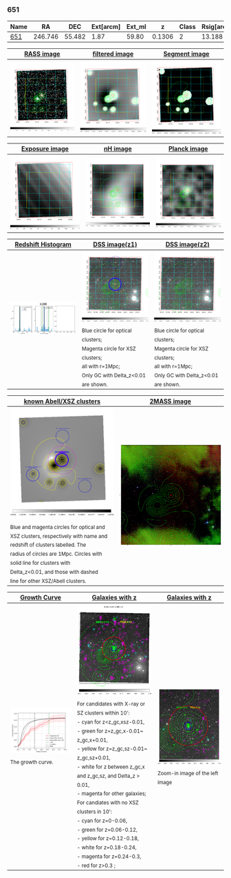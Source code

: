 <div STYLE="page-break-after: always;"></div>

### 651

|Name          |RA          |DEC      | Ext[arcm] | Ext_ml | z    | Class| Rsig[arcmin] | CRsig[c/s] | CR500[c/s] | R500[Mpc] |L500[erg/s]|F500[erg/s/cm^2]| M500[Msun]|Tx[keV]|beta|GC(XSZ,Delta_z<0.01)| GC(OPT,Delta_z<0.01)|GC|alias|
|--------------|------------|------------|---|---|-----------|--------|------|------|----|----|----|----|----|----|----|----|----|----|---|
|[651](script/651.md)     | 246.746       | 55.482       | 1.87    | 59.80   | 0.1306 | 2   | 13.188 |0.211 |0.196 |0.982 |1.802e+44 |4.004e-12 |3.058e+14 |4.447 |0.507 |Tar, |Wen, redMaPPer, |Tar, |k188|

|[RASS image](../image/651/651_img.pdf)|[filtered image](../image/651/651_fil.pdf)|[Segment image](../image/651/651_seg.pdf)|
|-------------------|--------------------|-------------------|
| <img src="../image/651/651_img.png" width="300">  | <img src="../image/651/651_fil.png" width="300">   | <img src="../image/651/651_seg.png" width="300">  |

|[Exposure image](../image/651/651_mex.pdf)| [nH image](../image/651/651_nh.pdf)| [Planck image](../image/651/651_p.pdf)|
|-------------------|--------------------|-------------------|
|<img src="../image/651/651_mex.png" width="300">   | <img src="../image/651/651_nh.png" width="300">    | <img src="../image/651/651_p.png" width="300"> |

|[Redshift Histogram](../image/651/651_zg.pdf) | [DSS image(z1)](../image/651/651_dss_z1.pdf)      |  [DSS image(z2)](../image/651/651_dss_z2.pdf)    |
|-------------------|--------------------|-------------------|
|<img src="../image/651/651_zg.png" width="300"> |<img src="../image/651/651_dss_z1.png" width="300"> <sub><br>Blue circle for optical clusters; <br>Magenta circle for XSZ clusters; <br>all with r=1Mpc; <br>Only GC with Delta_z<0.01 are shown. </sub>| <img src="../image/651/651_dss_z2.png" width="300"><sub><br>Blue circle for optical clusters; <br>Magenta circle for XSZ clusters; <br>all with r=1Mpc; <br>Only GC with Delta_z<0.01 are shown. </sub> |

|[known Abell/XSZ clusters](../image/651/651_m.pdf) | [2MASS image](../image/651/651_2mass.pdf)      |
|-------------------|-------------------|
|<img src=../image/651/651_m.png width="300"> <sub><br>Blue and magenta circles for optical and <br>XSZ clusters, respectively with name and <br>redshift of clusters labelled. The <br>radius of circles are 1Mpc. Circles with <br>solid line for clusters with <br>Delta_z<0.01, and those with dashed <br>line for other XSZ/Abell clusters.        </sub>|<img src="../image/651/651_2mass.png" width="300">  |

|[Growth Curve](../image/651/651_gca_all.png) |[Galaxies with z](../image/651/651_opt_ned.pdf) |[Galaxies with z](../image/651/651_opt_ned_zoom.pdf) |
|-------------------|-------------------|-------------------|
| <img src="../image/651/651_gca_all.png" width="300"> <sub><br>The growth curve.</sub>| <img src=../image/651/651_opt_ned.png width="300"> <br><sub> For candidates with X-ray or SZ clusters within 10': <br> - cyan for z<z_gc,xsz-0.01, <br> - green for z=z_gc,x-0.01~ z_gc,x+0.01, <br> - yellow for z=z_gc,sz-0.01~ z_gc,sz+0.01, <br> - white for z between z_gc,x and z_gc,sz, and Delta_z > 0.01, <br> - magenta for other galaxies; <br>For candiates with no XSZ clusters in 10': <br> - cyan for z=0-0.06, <br> - green for z=0.06-0.12, <br> - yellow for z=0.12-0.18, <br> - white for z=0.18-0.24, <br> - magenta for z=0.24-0.3, <br> - red for z>0.3 ;  </sub>|<img src=../image/651/651_opt_ned_zoom.png width="300">  <br><sub> Zoom-in image of the left image</sub>|




